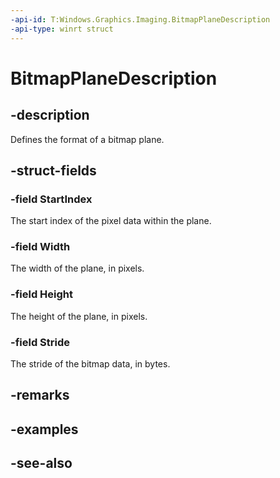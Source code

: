 ```yaml
---
-api-id: T:Windows.Graphics.Imaging.BitmapPlaneDescription
-api-type: winrt struct
---
```


<!-- Structure syntax.
public struct BitmapPlaneDescription 
-->

# BitmapPlaneDescription

## -description
Defines the format of a bitmap plane.

## -struct-fields

### -field StartIndex
The start index of the pixel data within the plane.
    

### -field Width
The width of the plane, in pixels.
    

### -field Height
The height of the plane, in pixels.
    

### -field Stride
The stride of the bitmap data, in bytes.
    

## -remarks

## -examples

## -see-also